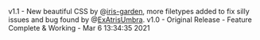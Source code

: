 v1.1 - New beautiful CSS by @[iris-garden](https://github.com/iris-garden), more filetypes added to fix silly issues and bug found by @[ExAtrisUmbra](https://twitter.com/exastrisumbra).
v1.0 - Original Release - Feature Complete & Working -  Mar 6 13:34:35 2021
